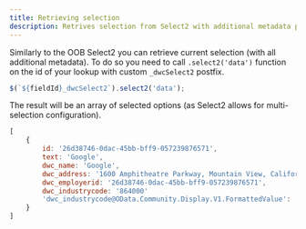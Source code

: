 ```yaml
---
title: Retrieving selection
description: Retrives selection from Select2 with additional metadata programmatically
---
```


Similarly to the OOB Select2 you can retrieve current selection (with all additional metadata). To do so you need to call `.select2('data')` function on the id of your lookup with custom `_dwcSelect2` postfix.

```javascript
$(`${fieldId}_dwcSelect2`).select2('data');
```

The result will be an array of selected options (as Select2 allows for multi-selection configuration).

```javascript
[
    {
        id: '26d38746-0dac-45bb-bff9-057239876571',
        text: 'Google',
        dwc_name: 'Google',
        dwc_address: '1600 Amphitheatre Parkway, Mountain View, California'
        dwc_employerid: '26d38746-0dac-45bb-bff9-057239876571',
        dwc_industrycode: '864000'
        'dwc_industrycode@OData.Community.Display.V1.FormattedValue': 'Technology'
    }
]
```